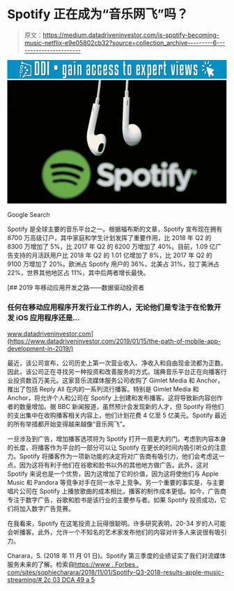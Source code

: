 # Spotify 正在成为“音乐网飞”吗？

> 原文：<https://medium.datadriveninvestor.com/is-spotify-becoming-music-netflix-e9e05802cb32?source=collection_archive---------6----------------------->

[![](img/d30da32efa50a8ed6adc4b0cddfa50eb.png)](http://www.track.datadriveninvestor.com/1B9E)![](img/54b5e32a44a2d80545318f011919aa22.png)

Google Search

Spotify 是全球主要的音乐平台之一。根据福布斯的文章，Spotify 宣布现在拥有 8700 万高级订户，其中家庭和学生计划发挥了重要作用，比 2018 年 Q2 的 8300 万增加了 5%，比 2017 年 Q2 的 6200 万增加了 40%。目前，1.09 亿广告支持的月活跃用户比 2018 年 Q2 的 1.01 亿增加了 8%，比 2017 年 Q2 的 9100 万增加了 20%。欧洲占 Spotify 用户的 36%，北美占 31%，拉丁美洲占 22%，世界其他地区占 11%，其中后两者增长最快。

[](https://www.datadriveninvestor.com/2019/01/15/the-path-of-mobile-app-development-in-2019/) [## 2019 年移动应用开发之路——数据驱动投资者

### 任何在移动应用程序开发行业工作的人，无论他们是专注于在伦敦开发 iOS 应用程序还是…

www.datadriveninvestor.com](https://www.datadriveninvestor.com/2019/01/15/the-path-of-mobile-app-development-in-2019/) 

最近，该公司宣布，公司历史上第一次营业收入、净收入和自由现金流都为正数。因此，该公司正在寻找另一种投资和改善服务的方式。瑞典音乐平台正在向播客行业投资数百万美元。这家音乐流媒体服务公司收购了 Gimlet Media 和 Anchor，推出了包括 Reply All 在内的一系列流行播客。特别是 Gimlet Media 和 Anchor，将允许个人和公司在 Spotify 上创建和发布播客。这将导致新内容创作者的数量增加。据 BBC 新闻报道，虽然预计会发现新的人才，但 Spotify 将他们的支出集中在收购播客相关内容上，他们计划花费 4 亿至 5 亿美元。Spotify 最近的所有举措都开始变得越来越像“音乐网飞”。

一旦涉及到广告，增加播客选项将为 Spotify 打开一扇更大的门。考虑到内容本身的长度，将播客作为平台的一部分可以让 Spotify 在更长的时间内吸引听众的注意力。Spotify 将播客作为一项新功能的决定将对广告商有吸引力，他们会考虑这一点，因为这将有利于他们在谷歌和脸书以外的其他地方做广告。此外，这对 Spotify 来说也是一个优势，因为这增加了它的价值，因为这将使他们与 Apple Music 和 Pandora 等竞争对手在同一水平上竞争。另一个重要的事实是，与主要唱片公司在 Spotify 上播放歌曲的成本相比，播客的制作成本更低。如今，广告商专注于数字广告，谷歌和脸书是该行业的主要参与者。如果 Spotify 投资成功，它们将加入数字广告竞赛。

在我看来，Spotify 在这笔投资上玩得很聪明。许多研究表明，20-34 岁的人可能会听播客。此外，允许一个不知名的艺术家发布他们的内容对许多人来说很有吸引力。

Charara，S. (2018 年 11 月 01 日)。Spotify 第三季度的业绩证实了我们对流媒体服务未来的了解。检索自[https://www . Forbes . com/sites/sophiecharara/2018/11/01/Spotify-Q3-2018-results-apple-music-streaming/# 2c 03 DCA 49 a 5](https://www.forbes.com/sites/sophiecharara/2018/11/01/spotify-q3-2018-results-apple-music-streaming/#2c03dcac49a5)